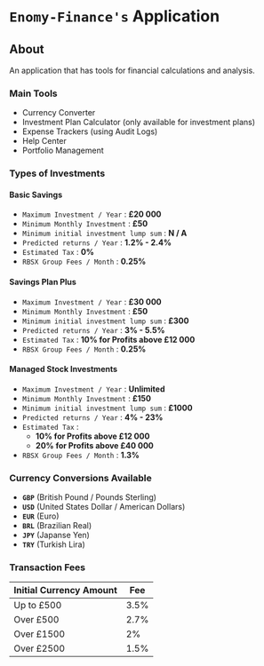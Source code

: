 # `Enomy-Finance's` Application

## About
An application that has tools for financial calculations and analysis.

### Main Tools
 - Currency Converter
 - Investment Plan Calculator (only available for investment plans)
 - Expense Trackers (using Audit Logs)
 - Help Center
 - Portfolio Management

### Types of Investments

  #### Basic Savings
   - `Maximum Investment / Year`  : **£20 000**
   - `Minimum Monthly Investment` : **£50**
   - `Minimum initial investment lump sum` : **N / A**
   - `Predicted returns / Year` : **1.2% - 2.4%**
   - `Estimated Tax` : **0%**
   - `RBSX Group Fees / Month` : **0.25%**

  #### Savings Plan Plus
   - `Maximum Investment / Year`  : **£30 000**
   - `Minimum Monthly Investment` : **£50**
   - `Minimum initial investment lump sum` : **£300**
   - `Predicted returns / Year` : **3% - 5.5%**
   - `Estimated Tax` : **10% for Profits above £12 000**
   - `RBSX Group Fees / Month` : **0.25%**

  #### Managed Stock Investments
   - `Maximum Investment / Year`  : **Unlimited**
   - `Minimum Monthly Investment` : **£150**
   - `Minimum initial investment lump sum` : **£1000**
   - `Predicted returns / Year` : **4% - 23%**
   - `Estimated Tax` : 
     + **10% for Profits above £12 000**
     + **20% for Profits above £40 000**
   - `RBSX Group Fees / Month` : **1.3%**

### Currency Conversions Available
 - **`GBP`** (British Pound / Pounds Sterling)
 - **`USD`** (United States Dollar / American Dollars)
 - **`EUR`** (Euro)
 - **`BRL`** (Brazilian Real)
 - **`JPY`** (Japanse Yen)
 - **`TRY`** (Turkish Lira)

### Transaction Fees

| Initial Currency Amount      | Fee     |
| ------------- | ------------- |
| Up to £500 | 3.5% |
| Over £500 | 2.7% |
| Over £1500  | 2% |
| Over £2500  | 1.5% |


